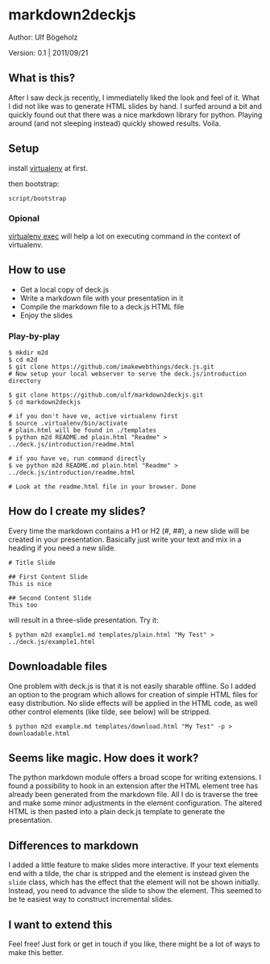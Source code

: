 # markdown2deckjs

Author: Ulf Bögeholz

Version: 0.1 | 2011/09/21

## What is this?

After I saw deck.js recently, I immediatelly liked the look and feel of it. What I did not like was to generate HTML slides by hand. I surfed around a bit and quickly found out that there was a nice markdown library for python. Playing around (and not sleeping instead) quickly showed results. Voila.

## Setup

install [virtualenv](https://pypi.python.org/pypi/virtualenv) at first.

then bootstrap:

    script/bootstrap

### Opional
[virtualenv exec](https://github.com/erning/ve) will help a lot on executing command in the context of virtualenv.

## How to use

* Get a local copy of deck.js
* Write a markdown file with your presentation in it
* Compile the markdown file to a deck.js HTML file
* Enjoy the slides

### Play-by-play

    $ mkdir m2d
    $ cd m2d
    $ git clone https://github.com/imakewebthings/deck.js.git
    # Now setup your local webserver to serve the deck.js/introduction directory
    
    $ git clone https://github.com/ulf/markdown2deckjs.git
    $ cd markdown2deckjs
    
    # if you don't have ve, active virtualenv first
    $ source .virtualenv/bin/activate
    # plain.html will be found in ./templates
    $ python m2d README.md plain.html "Readme" > ../deck.js/introduction/readme.html

    # if you have ve, run command directly
    $ ve python m2d README.md plain.html "Readme" > ../deck.js/introduction/readme.html

    # Look at the readme.html file in your browser. Done

## How do I create my slides?

Every time the markdown contains a H1 or H2 (#, ##), a new slide will be created in your presentation. Basically just write your text and mix in a heading if you need a new slide.

    # Title Slide
	
	## First Content Slide
	This is nice
	
	## Second Content Slide
	This too

will result in a three-slide presentation. Try it:
  
    $ python m2d example1.md templates/plain.html "My Test" > ../deck.js/example1.html


## Downloadable files

One problem with deck.js is that it is not easily sharable offline. So I added an option to the program which allows for creation of simple HTML files for easy distribution. No slide effects will be applied in the HTML code, as well other control elements (like tilde, see below) will be stripped.

    $ python m2d example.md templates/download.html "My Test" -p > downloadable.html

## Seems like magic. How does it work?

The python markdown module offers a broad scope for writing extensions. I found a possibility to hook in an extension after the HTML element tree has already been generated from the markdown file. All I do is traverse the tree and make some minor adjustments in the element configuration. The altered HTML is then pasted into a plain deck.js template to generate the presentation.

## Differences to markdown

I added a little feature to make slides more interactive. If your text elements end with a tilde, the char is stripped and the element is instead given the `slide` class, which has the effect that the element will not be shown initially. Instead, you need to advance the slide to show the element. This seemed to be te easiest way to construct incremental slides.

## I want to extend this

Feel free! Just fork or get in touch if you like, there might be a lot of ways to make this better.

